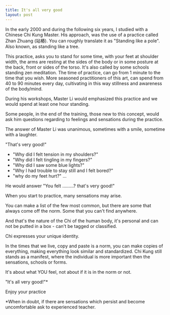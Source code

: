 ```yaml
---
title: It's all very good
layout: post
---
```

In the early 2000 and during the following six years, I studied with a Chinese Chi Kung Master. His approach, was the use of a practice called Zhan Zhuang (站樁). You can roughly translate it as "Standing like a pole". Also known, as standing like a tree. 

This practice, asks you to stand for some time, with your feet at shoulder width, the arms are resting at the sides of the body or in some posture at the back, front or sides of the torso. It's also called by some schools standing zen meditation. The time of practice, can go from 1 minute to the time that you wish. More seasoned practitioners of this art, can spend from 40 to 90 minutes every day, cultivating in this way stillness and awareness of the body/mind.

During his workshops, Master Li would emphasized this practice and we would spend at least one hour standing.

Some people, in the end of the training, those new to this concept, would ask him questions regarding to feelings and sensations during the practice. 

The answer of Master Li was unanimous, sometimes with a smile, sometime with a laughter.

"That's very good!"

- "Why did I felt tension in my shoulders?"
- "Why did I felt tingling in my fingers?" 
- "Why did I saw some blue lights?"
- "Why I had trouble to stay still and I felt bored?"
- "why do my feet hurt?"
…

He would answer "You felt ………? that's very good!"

When you start to practice, many sensations may arise. 

You can make a list of the few most common, but there are some that always come off the norm. Some that you can't find anywhere. 

And that's the nature of the Chi of the human body, it's personal and can not be putted in a box - can't be tagged or classified. 

Chi expresses your unique identity.

In the times that we live, copy and paste is a norm, you can make copies of everything, making everything look similar and standardized. Chi Kung still stands as a manifest, where the individual is more important then the sensations, schools or forms. 

It's about what YOU feel, not about if it is in the norm or not.

"It's all very good!"*

Enjoy your practice

*When in doubt, if there are sensations which persist and become uncomfortable ask to experienced teacher.